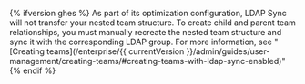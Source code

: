{% ifversion ghes %}
As part of its optimization configuration, LDAP Sync will not transfer your nested team structure. To create child and parent team relationships, you must manually recreate the nested team structure and sync it with the corresponding LDAP group. For more information, see "[Creating teams](/enterprise/{{ currentVersion }}/admin/guides/user-management/creating-teams/#creating-teams-with-ldap-sync-enabled)"
{% endif %}
